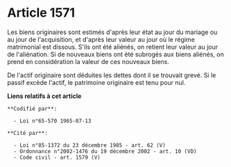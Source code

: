# Article 1571

Les biens originaires sont estimés d'après leur état au jour du mariage ou au jour de l'acquisition, et d'après leur valeur
au jour où le régime matrimonial est dissous. S'ils ont été aliénés, on retient leur valeur au jour de l'aliénation. Si de
nouveaux biens ont été subrogés aux biens aliénés, on prend en considération la valeur de ces nouveaux biens.

De l'actif originaire sont déduites les dettes dont il se trouvait grevé. Si le passif excède l'actif, le patrimoine
originaire est tenu pour nul.

**Liens relatifs à cet article**

	**Codifié par**:

	  - Loi n°65-570 1965-07-13

	**Cité par**:

	  - Loi n°85-1372 du 23 décembre 1985 - art. 62 (V)
	  - Ordonnance n°2002-1476 du 19 décembre 2002 - art. 10 (VD)
	  - Code civil - art. 1579 (V)
